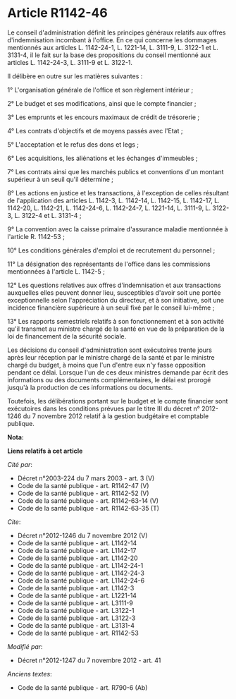 # Article R1142-46

Le conseil d'administration définit les principes généraux relatifs aux offres d'indemnisation incombant à l'office. En ce
qui concerne les dommages mentionnés aux articles L. 1142-24-1, L. 1221-14, L. 3111-9, 
L. 3122-1 et L. 3131-4, il le fait sur la base des propositions du conseil mentionné aux articles L. 1142-24-3, L. 3111-9 et
L. 3122-1. 

Il délibère en outre sur les matières suivantes : 

1° L'organisation générale de l'office et son règlement intérieur ; 

2° Le budget et ses modifications, ainsi que le compte financier ; 

3° Les emprunts et les encours maximaux de crédit de trésorerie ; 

4° Les contrats d'objectifs et de moyens passés avec l'Etat ; 

5° L'acceptation et le refus des dons et legs ; 

6° Les acquisitions, les aliénations et les échanges d'immeubles ; 

7° Les contrats ainsi que les marchés publics et conventions d'un montant supérieur à un seuil qu'il détermine ; 

8° Les actions en justice et les transactions, à l'exception de celles résultant de l'application des articles L. 1142-3, 
L. 1142-14, L. 1142-15, L. 1142-17, L. 1142-20, L. 1142-21, L. 1142-24-6, L. 1142-24-7, L. 1221-14, L. 3111-9, L. 3122-3, L.
3122-4 et L. 3131-4 ; 

9° La convention avec la caisse primaire d'assurance maladie mentionnée à l'article R. 1142-53 ; 

10° Les conditions générales d'emploi et de recrutement du personnel ; 

11° La désignation des représentants de l'office dans les commissions mentionnées à l'article L. 1142-5 ; 

12° Les questions relatives aux offres d'indemnisation et aux transactions auxquelles elles peuvent donner lieu, susceptibles
d'avoir soit une portée exceptionnelle selon l'appréciation du directeur, et à son initiative, soit une incidence financière
supérieure à un seuil fixé par le conseil lui-même ; 

13° Les rapports semestriels relatifs à son fonctionnement et à son activité qu'il transmet au ministre chargé de la santé en
vue de la préparation de la loi de financement de la sécurité sociale. 

Les décisions du conseil d'administration sont exécutoires trente jours après leur réception par le ministre chargé de la
santé et par le ministre chargé du budget, à moins que l'un d'entre eux n'y fasse opposition pendant ce délai. Lorsque l'un
de ces deux ministres demande par écrit des informations ou des documents complémentaires, le délai est prorogé jusqu'à la
production de ces informations ou documents. 

Toutefois, les délibérations portant sur le budget et le compte financier sont exécutoires dans les conditions prévues par le
titre III du décret n° 2012-1246 du 7 novembre 2012 relatif à la gestion budgétaire et comptable publique.

**Nota:**



**Liens relatifs à cet article**

_Cité par_:

  - Décret n°2003-224 du 7 mars 2003 - art. 3 (V)
  - Code de la santé publique - art. R1142-47 (V)
  - Code de la santé publique - art. R1142-52 (V)
  - Code de la santé publique - art. R1142-63-14 (V)
  - Code de la santé publique - art. R1142-63-35 (T)

_Cite_:

  - Décret n°2012-1246 du 7 novembre 2012 (V)
  - Code de la santé publique - art. L1142-14
  - Code de la santé publique - art. L1142-17
  - Code de la santé publique - art. L1142-20
  - Code de la santé publique - art. L1142-24-1
  - Code de la santé publique - art. L1142-24-3
  - Code de la santé publique - art. L1142-24-6
  - Code de la santé publique - art. L1142-3
  - Code de la santé publique - art. L1221-14
  - Code de la santé publique - art. L3111-9
  - Code de la santé publique - art. L3122-1
  - Code de la santé publique - art. L3122-3
  - Code de la santé publique - art. L3131-4
  - Code de la santé publique - art. R1142-53

_Modifié par_:

  - Décret n°2012-1247 du 7 novembre 2012 - art. 41

_Anciens textes_:

  - Code de la santé publique - art. R790-6 (Ab)
